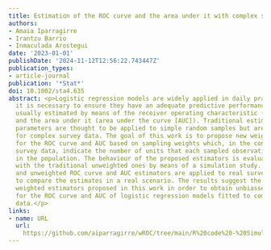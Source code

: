```yaml
---
title: Estimation of the ROC curve and the area under it with complex survey data
authors:
- Amaia Iparragirre
- Irantzu Barrio
- Inmaculada Arostegui
date: '2023-01-01'
publishDate: '2024-11-12T12:56:22.743447Z'
publication_types:
- article-journal
publication: '*Stat*'
doi: 10.1002/sta4.635
abstract: <p>Logistic regression models are widely applied in daily practice. Hence,
  it is necessary to ensure they have an adequate predictive performance, which is
  usually estimated by means of the receiver operating characteristic (ROC) curve
  and the area under it (area under the curve [AUC]). Traditional estimators of these
  parameters are thought to be applied to simple random samples but are not appropriate
  for complex survey data. The goal of this work is to propose new weighted estimators
  for the ROC curve and AUC based on sampling weights which, in the context of complex
  survey data, indicate the number of units that each sampled observation represents
  in the population. The behaviour of the proposed estimators is evaluated and compared
  with the traditional unweighted ones by means of a simulation study. Finally, weighted
  and unweighted ROC curve and AUC estimators are applied to real survey data in order
  to compare the estimates in a real scenario. The results suggest the use of the
  weighted estimators proposed in this work in order to obtain unbiassed estimates
  for the ROC curve and AUC of logistic regression models fitted to complex survey
  data.</p>
links:
- name: URL
  url: 
    https://github.com/aiparragirre/wROC/tree/main/R%20code%20-%20Simulation%20study%20and%20application
---
```

